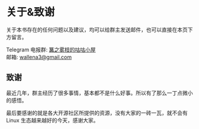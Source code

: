 # 关于&致谢 <!-- {docsify-ignore-all} -->

关于本书存在的任何问题以及建议，均可以给群主发送邮件，也可以直接在本页下方留言。

Telegram 电报群: [篝之雾枝的咕咕小屋](https://t.me/kdwu1fan)  
邮箱: wallena3@gmail.com

## 致谢

最近几年，群主经历了很多事情，基本都不是什么好事。所以有了那么一丁点微小的感悟。

最后要感谢的就是各大开源社区所提供的资源，没有大家的一砖一瓦，就不会有 Linux 生态越来越好的今天，感谢大家。
